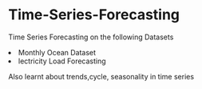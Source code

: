 # Time-Series-Forecasting
Time Series Forecasting on the following Datasets
<li>Monthly Ocean Dataset</li>
<li>lectricity Load Forecasting</li>

<p> Also learnt about trends,cycle, seasonality in time series</p>
